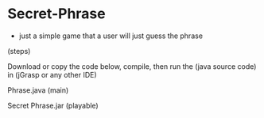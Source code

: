 # Secret-Phrase

  - just a simple game that a user will just guess the phrase
  
  (steps)
  
  Download or copy the code below, compile, then run the (java source code) in (jGrasp or any other IDE)
  
  Phrase.java (main)
  
  Secret Phrase.jar (playable)
